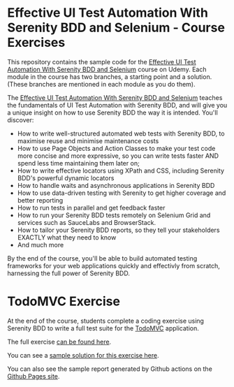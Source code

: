 # Effective UI Test Automation With Serenity BDD and Selenium - Course Exercises

This repository contains the sample code for the [Effective UI Test Automation With Serenity BDD and Selenium](https://www.udemy.com/course/serenity-bdd-web-testing/?referralCode=3E5878CF6F4676EF507B) course on Udemy. Each module in the course has two branches, a starting point and a solution. (These branches are mentioned in each module as you do them).

The [Effective UI Test Automation With Serenity BDD and Selenium](https://www.udemy.com/course/serenity-bdd-web-testing/?referralCode=3E5878CF6F4676EF507B) teaches the fundamentals of UI Test Automation with Serenity BDD, and will give you a unique insight on how to use Serenity BDD the way it is intended. You'll discover:

  * How to write well-structured automated web tests with Serenity BDD, to maximise reuse and minimise maintenance costs
  * How to use Page Objects and Action Classes to make your test code more concise and more expressive, so you can write tests faster AND spend less time maintaining them later on;
  * How to write effective locators using XPath and CSS, including Serenity BDD's powerful dynamic locators
  * How to handle waits and asynchronous applications in Serenity BDD
  * How to use data-driven testing with Serenity to get higher coverage and better reporting
  * How to run tests in parallel and get feedback faster
  * How to run your Serenity BDD tests remotely on Selenium Grid and services such as SauceLabs and BrowserStack.
  * How to tailor your Serenity BDD reports, so they tell your stakeholders EXACTLY what they need to know
  * And much more

By the end of the course, you'll be able to build automated testing frameworks for your web applications quickly and effectivly from scratch, harnessing the full power of Serenity BDD.

# TodoMVC Exercise

At the end of the course, students complete a coding exercise using Serenity BDD to write a full test suite for the [TodoMVC](https://todomvc.com/examples/angularjs/#/) application.

The full exercise [can be found here](https://github.com/serenity-dojo/serenity-web-training/tree/todomvc-start).

You can see a [sample solution for this exercise here](https://github.com/serenity-dojo/serenity-web-training/tree/todomvc-solution).

You can also see the sample report generated by Github actions on the [Github Pages site](https://serenity-dojo.github.io/serenity-web-training).
